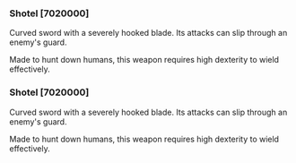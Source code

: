 ### Shotel [7020000]

Curved sword with a severely hooked blade. Its attacks can slip through an enemy's guard.

Made to hunt down humans, this weapon requires high dexterity to wield effectively.### Shotel [7020000]

Curved sword with a severely hooked blade. Its attacks can slip through an enemy's guard.

Made to hunt down humans, this weapon requires high dexterity to wield effectively.